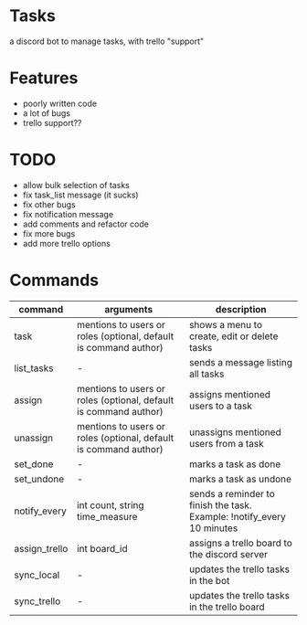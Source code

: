 # Tasks
a discord bot to manage tasks, with trello "support"

# Features
- poorly written code
- a lot of bugs
- trello support??

# TODO
- allow bulk selection of tasks
- fix task_list message (it sucks)
- fix other bugs
- fix notification message
- add comments and refactor code
- fix more bugs
- add more trello options

# Commands
| command | arguments | description |
|-|-|-|
| task | mentions to users or roles (optional, default is command author) | shows a menu to create, edit or delete tasks |
| list_tasks | - | sends a message listing all tasks |
| assign | mentions to users or roles (optional, default is command author) | assigns mentioned users to a task |
| unassign | mentions to users or roles (optional, default is command author) | unassigns mentioned users from a task |
| set_done | - | marks a task as done |
| set_undone | - | marks a task as undone |
| notify_every | int count, string time_measure | sends a reminder to finish the task. Example: !notify_every 10 minutes |
| assign_trello | int board_id | assigns a trello board to the discord server |
| sync_local | - | updates the trello tasks in the bot |
| sync_trello | - | updates the trello tasks in the trello board |
